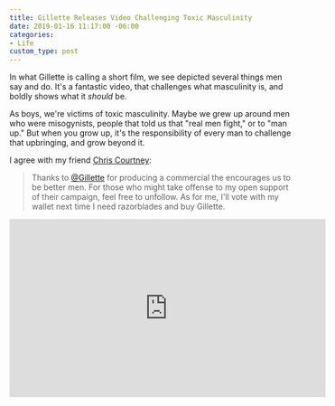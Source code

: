 ```yaml
---
title: Gillette Releases Video Challenging Toxic Masculinity
date: 2019-01-16 11:17:00 -06:00
categories:
- Life
custom_type: post
---
```


In what Gillette is calling a short film, we see depicted several things men say and do. It's a fantastic video, that challenges what masculinity is, and boldly shows what it *should* be.

As boys, we're victims of toxic masculinity. Maybe we grew up around men who were misogynists, people that told us that "real men fight," or to "man up." But when you grow up, it's the responsibility of every man to challenge that upbringing, and grow beyond it.

I agree with my friend [Chris Courtney](https://twitter.com/designhawg/status/1085399328275996673):

> Thanks to [@Gillette](https://twitter.com/Gillette) for producing a commercial the encourages us to be better men. For those who might take offense to my open support of their campaign, feel free to unfollow. As for me, I'll vote with my wallet next time I need razorblades and buy Gillette.

<div class="iframe-container">
  <iframe width="560" height="315" src="https://www.youtube-nocookie.com/embed/koPmuEyP3a0" frameborder="0" allow="accelerometer; autoplay; encrypted-media; gyroscope; picture-in-picture" allowfullscreen></iframe>
</div>

